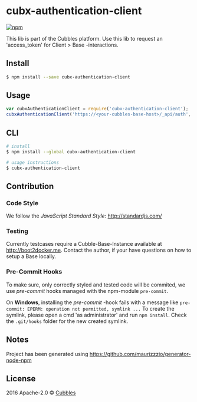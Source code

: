 # cubx-authentication-client

[![npm][npm-image]][npm-url]

This lib is part of the Cubbles platform. Use this lib to request an 'access_token' for Client > Base -interactions.

## Install

```sh
$ npm install --save cubx-authentication-client
```

## Usage

```js
var cubxAuthenticationClient = require('cubx-authentication-client');
cubxAuthenticationClient('https://<your-cubbles-base-host>/_api/auth', 'store1', 'username', 'password',  function(err, access_token) {...});
```

## CLI
```sh
# install
$ npm install --global cubx-authentication-client

# usage instructions
$ cubx-authentication-client
```

## Contribution

### Code Style
We follow the _JavaScript Standard Style_: http://standardjs.com/

### Testing
Currently testcases require a Cubble-Base-Instance available at http://boot2docker.me.
Contact the author, if your have questions on how to setup a Base locally.

### Pre-Commit Hooks
To make sure, only correctly styled and tested code will be commited, we use _pre-commit_ hooks managed with the npm-module ```pre-commit```.  

On **Windows**, installing the _pre-commit_ -hook fails with a message like ```pre-commit: EPERM: operation not permitted, symlink ...```
To create the symlink, please open a cmd 'as administrator' and run ```npm install```. Check the ```.git/hooks``` folder for the new created symlink.
  

## Notes
Project has been generated using https://github.com/maurizzzio/generator-node-npm

## License

2016 Apache-2.0 © [Cubbles](https://github.com/cubbles)

[npm-image]: https://img.shields.io/npm/v/cubx-authentication-client.svg?style=flat
[npm-url]: https://npmjs.org/package/cubx-authentication-client
